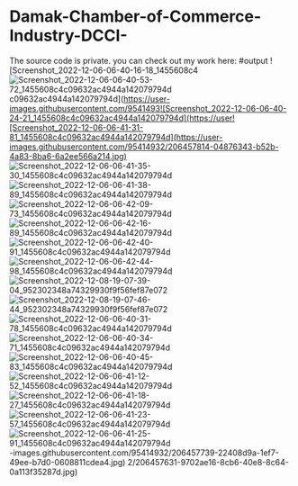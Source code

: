 # Damak-Chamber-of-Commerce-Industry-DCCI-

The source code is private.
you can check out my work here:
#output
![Screenshot_2022-12-06-06-40-16-18_1455608c4![Screenshot_2022-12-06-06-40-53-72_1455608c4c09632ac4944a142079794d](https://user-images.githubusercontent.com/95414932/206457794-0853165c-ed51-4d5a-9675-306b365b2e08.jpg)
c09632ac4944a142079794d](https://user-images.githubusercontent.com/9541493![Screenshot_2022-12-06-06-40-24-21_1455608c4c09632ac4944a142079794d](https://user![Screenshot_2022-12-06-06-41-31-81_1455608c4c09632ac4944a142079794d](https://user-images.githubusercontent.com/95414932/206457814-04876343-b52b-4a83-8ba6-6a2ee566a214.jpg)
![Screenshot_2022-12-06-06-41-35-30_1455608c4c09632ac4944a142079794d](https://user-images.githubusercontent.com/95414932/206457823-7479d2b7-0de7-4cd4-bbfb-79ad51745eaf.jpg)
![Screenshot_2022-12-06-06-41-38-89_1455608c4c09632ac4944a142079794d](https://user-images.githubusercontent.com/95414932/206457831-d2853fb4-4aaa-4d62-b25c-e3d4bc0404d4.jpg)
![Screenshot_2022-12-06-06-42-09-73_1455608c4c09632ac4944a142079794d](https://user-images.githubusercontent.com/95414932/206457835-3934d7a1-3106-468d-a298-6c50e3bfdc53.jpg)
![Screenshot_2022-12-06-06-42-16-89_1455608c4c09632ac4944a142079794d](https://user-images.githubusercontent.com/95414932/206457843-189ae0fc-73bb-4da2-bf00-d31d7a6278e9.jpg)
![Screenshot_2022-12-06-06-42-40-91_1455608c4c09632ac4944a142079794d](https://user-images.githubusercontent.com/95414932/206457851-9feef9bd-d73d-49aa-b7af-ac7a9879bf8b.jpg)
![Screenshot_2022-12-06-06-42-44-98_1455608c4c09632ac4944a142079794d](https://user-images.githubusercontent.com/95414932/206457855-498c1593-8ba9-46ff-851b-bfd8d23be65f.jpg)
![Screenshot_2022-12-08-19-07-39-04_952302348a74329930f9f56fef87e072](https://user-images.githubusercontent.com/95414932/206457859-38829a11-e8ac-49e3-b315-123158e71249.jpg)
![Screenshot_2022-12-08-19-07-46-44_952302348a74329930f9f56fef87e072](https://user-images.githubusercontent.com/95414932/206457864-0154e7ae-5b36-442a-bb22-892f08ee8f62.jpg)
![Screenshot_2022-12-06-06-40-31-78_1455608c4c09632ac4944a142079794d](https://user-images.githubusercontent.com/95414932/206457874-75a89922-5b4e-45f0-b186-167e9d4151c2.jpg)
![Screenshot_2022-12-06-06-40-34-71_1455608c4c09632ac4944a142079794d](https://user-images.githubusercontent.com/95414932/206457885-6fc7f394-df36-481a-a059-f30d6892af47.jpg)
![Screenshot_2022-12-06-06-40-45-83_1455608c4c09632ac4944a142079794d](https://user-images.githubusercontent.com/95414932/206457892-5a063a0d-523f-4277-8e3a-9b4723a05ff2.jpg)
![Screenshot_2022-12-06-06-41-12-52_1455608c4c09632ac4944a142079794d](https://user-images.githubusercontent.com/95414932/206457897-c477cb49-d810-43e2-bb9b-58c0a5657c2b.jpg)
![Screenshot_2022-12-06-06-41-18-27_1455608c4c09632ac4944a142079794d](https://user-images.githubusercontent.com/95414932/206457903-09d6befe-3a8c-408b-902e-6a3e70f74d2a.jpg)
![Screenshot_2022-12-06-06-41-23-57_1455608c4c09632ac4944a142079794d](https://user-images.githubusercontent.com/95414932/206457906-3ca898ff-3d65-47da-8470-c0463011f3c8.jpg)
![Screenshot_2022-12-06-06-41-25-91_1455608c4c09632ac4944a142079794d](https://user-images.githubusercontent.com/95414932/206457912-c79f0bfd-3753-4dd8-9a07-3189402774f7.jpg)
-images.githubusercontent.com/95414932/206457739-22408d9a-1ef7-49ee-b7d0-0608811cdea4.jpg)
2/206457631-9702ae16-8cb6-40e8-8c64-0a113f35287d.jpg)

